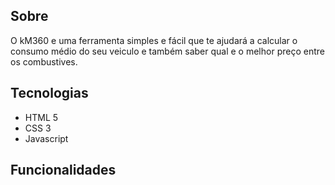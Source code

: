## Sobre

O kM360 e uma ferramenta simples e fácil que te ajudará a calcular o consumo médio do seu veiculo e também saber qual e o melhor preço entre os combustives.

## Tecnologias
* HTML 5
* CSS 3
* Javascript 
  
## Funcionalidades
